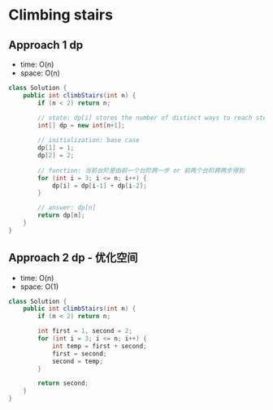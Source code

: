 # Climbing stairs

## Approach 1 dp

- time: O(n)
- space: O(n)

```java
class Solution {
    public int climbStairs(int n) {
        if (n < 2) return n;

        // state: dp[i] stores the number of distinct ways to reach step i
        int[] dp = new int[n+1];
        
        // initialization: base case
        dp[1] = 1;
        dp[2] = 2;
        
        // function: 当前台阶是由前一个台阶跨一步 or 前两个台阶跨两步得到
        for (int i = 3; i <= n; i++) {
            dp[i] = dp[i-1] + dp[i-2];
        }

        // answer: dp[n]
        return dp[n];
    }
}
```

## Approach 2 dp - 优化空间

- time: O(n)
- space: O(1)

```java
class Solution {
    public int climbStairs(int n) {
        if (n < 2) return n;

        int first = 1, second = 2;
        for (int i = 3; i <= n; i++) {
            int temp = first + second;
            first = second;
            second = temp;
        }

        return second;
    }
}
```

